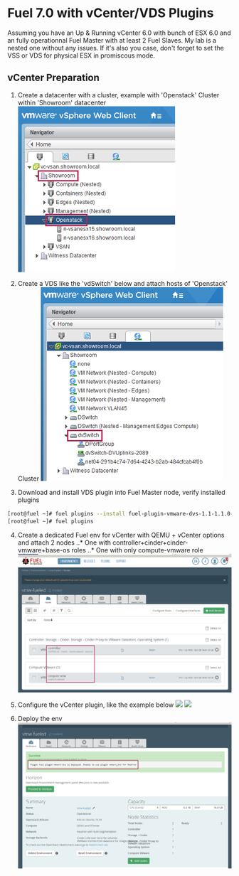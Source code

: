 # Fuel 7.0 with vCenter/VDS Plugins 

Assuming you have an Up & Running vCenter 6.0 with bunch of ESX 6.0 and an fully operationnal Fuel Master with at least 2 Fuel Slaves. My lab is a nested one without any issues. If it's also you case, don't forget to set the VSS or VDS for physical ESX in promiscous mode.

## vCenter Preparation

1. Create a datacenter with a cluster, example with 'Openstack' Cluster within 'Showroom' datacenter
![](docs/vcenter-cluster-openstack.png)

2. Create a VDS like the 'vdSwitch' below and attach hosts of 'Openstack' Cluster
![](docs/vcenter-dvswitch.png)

3. Download and install VDS plugin into Fuel Master node, verify installed plugins
```bash
[root@fuel ~]# fuel plugins --install fuel-plugin-vmware-dvs-1.1-1.1.0-1.noarch.rpm
[root@fuel ~]# fuel plugins
```

4. Create a dedicated Fuel env for vCenter with QEMU + vCenter options and attach 2 nodes
..* One with controller+cinder+cinder-vmware+base-os roles
..* One with only compute-vmware role
![](docs/fuel-nodes.png)

5. Configure the vCenter plugin, like the example below
![](docs/fuel-vcenter-plugin.png)
![](docs/fuel-conf-plugin-nova-glance.png)

6. Deploy the env
![](docs/fuel-deployment.png)

